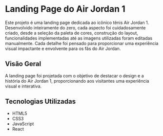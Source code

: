 # Landing Page do Air Jordan 1

Este projeto é uma landing page dedicada ao icônico tênis Air Jordan 1. Desenvolvido inteiramente do zero, cada aspecto foi cuidadosamente criado, desde a seleção da paleta de cores, construção do layout, funcionalidades implementadas até as imagens utilizadas foram editadas manualmente. Cada detalhe foi pensado para proporcionar uma experiência visual impactante e envolvente para os fãs do Air Jordan.

## Visão Geral

A landing page foi projetada com o objetivo de destacar o design e a história do Air Jordan 1, proporcionando aos visitantes uma experiência visual e interativa.

## Tecnologias Utilizadas

- HTML5
- CSS3
- JavaScript
- React
